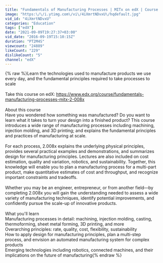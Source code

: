 ```yaml
---
title: "Fundamentals of Manufacturing Processes | MITx on edX | Course Video"
image: "https:\/\/i.ytimg.com\/vi\/4iXmrtNDvxU\/hqdefault.jpg"
vid_id: "4iXmrtNDvxU"
categories: "Education"
tags: ["edX"]
date: "2021-09-09T19:27:37+03:00"
vid_date: "2016-09-19T15:10:15Z"
duration: "PT2M4S"
viewcount: "24889"
likeCount: "229"
dislikeCount: "5"
channel: "edX"
---
```

{% raw %}Learn the technologies used to manufacture products we use every day, and the fundamental principles required to take processes to scale<br /><br />Take this course on edX: <a rel="nofollow" target="blank" href="https://www.edx.org/course/fundamentals-manufacturing-processes-mitx-2-008x">https://www.edx.org/course/fundamentals-manufacturing-processes-mitx-2-008x</a><br /><br />About this course<br />Have you wondered how something was manufactured? Do you want to learn what it takes to turn your design into a finished product? This course introduces a wide range of manufacturing processes including machining, injection molding, and 3D printing; and explains the fundamental principles and practices of manufacturing at scale.<br /><br />For each process, 2.008x explains the underlying physical principles, provides several practical examples and demonstrations, and summarizes design for manufacturing principles. Lectures are also included on cost estimation, quality and variation, robotics, and sustainability. Together, this knowledge will enable you to plan a manufacturing process for a multi-part product, make quantitative estimates of cost and throughput, and recognize important constraints and tradeoffs.<br /><br />Whether you may be an engineer, entrepreneur, or from another field—by completing 2.008x you will gain the understanding needed to assess a wide variety of manufacturing techniques, identify potential improvements, and confidently pursue the scale-up of innovative products.<br /><br />What you'll learn<br />Manufacturing processes in detail: machining, injection molding, casting, thermoforming, sheet metal forming, 3D printing, and more<br />Overarching principles: rate, quality, cost, flexibility, sustainability<br />How to apply design for manufacturing principles, plan a multi-step process, and envision an automated manufacturing system for complex products<br />Emerging technologies including robotics, connected machines, and their implications on the future of manufacturing{% endraw %}
